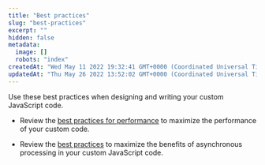 ```yaml
---
title: "Best practices"
slug: "best-practices"
excerpt: ""
hidden: false
metadata: 
  image: []
  robots: "index"
createdAt: "Wed May 11 2022 19:32:41 GMT+0000 (Coordinated Universal Time)"
updatedAt: "Thu May 26 2022 13:52:02 GMT+0000 (Coordinated Universal Time)"
---
```

Use these best practices when designing and writing your custom JavaScript code.

- Review the [best practices for performance](best-practices-for-performance.md) to maximize the performance of your custom code.

- Review the [best practices](best-practices-for-asynchronous-processing.md) to maximize the benefits of asynchronous processing in your custom JavaScript code.
